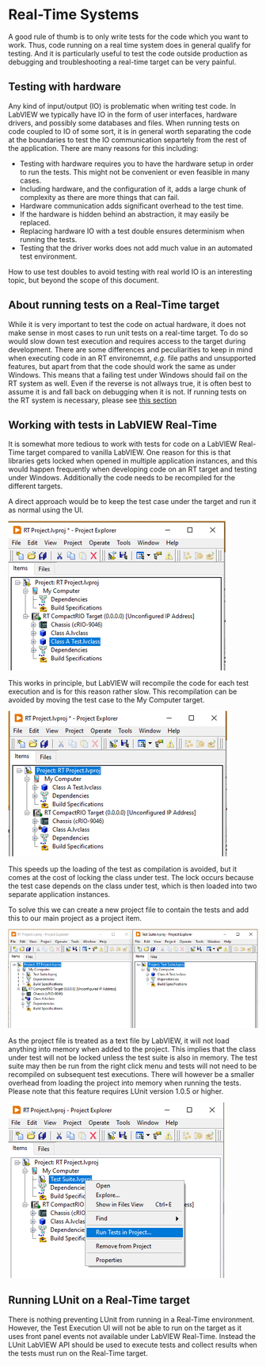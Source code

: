 # Real-Time Systems

A good rule of thumb is to only write tests for the code which you want to work.
Thus, code running on a real time system does in general qualify for testing.
And it is particularly useful to test the code outside production as debugging and troubleshooting a real-time target can be very painful.

## Testing with hardware

Any kind of input/output (IO) is problematic when writing test code. 
In LabVIEW we typically have IO in the form of user interfaces, hardware drivers, and possibly some databases and files.
When running tests on code coupled to IO of some sort, it is in general worth separating the code at the boundaries to test the IO communication separtely from the rest of the application.
There are many reasons for this including:

- Testing with hardware requires you to have the hardware setup in order to run the tests. This might not be convenient or even feasible in many cases.
- Including hardware, and the configuration of it, adds a large chunk of complexity as there are more things that can fail.
- Hardware communication adds significant overhead to the test time.
- If the hardware is hidden behind an abstraction, it may easily be replaced. 
- Replacing hardware IO with a test double ensures determinism when running the tests.
- Testing that the driver works does not add much value in an automated test environment.

How to use test doubles to avoid testing with real world IO is an interesting topic, but beyond the scope of this document. 

## About running tests on a Real-Time target

While it is very important to test the code on actual hardware, it does not make sense in most cases to run unit tests on a real-time target. 
To do so would slow down test execution and requires access to the target during development.
There are some differences and peculiarities to keep in mind when executing code in an RT environemnt, *e.g.* file paths and unsupported features, but apart from that the code should work the same as under Windows.
This means that a failing test under Windows should fail on the RT system as well. 
Even if the reverse is not allways true, it is often best to assume it is and fall back on debugging when it is not.
If running tests on the RT system is necessary, please see [this section](#running-lunit-on-a-real-time-target)

## Working with tests in LabVIEW Real-Time

It is somewhat more tedious to work with tests for code on a LabVIEW Real-Time target compared to vanilla LabVIEW.
One reason for this is that libraries gets locked when opened in multiple application instances, and this would happen frequently when developing code on an RT target and testing under Windows.
Additionally the code needs to be recompiled  for the different targets.

A direct approach would be to keep the test case under the target and run it as normal using the UI.

![Tests located under RT target](img/tests_under_target.png)

This works in principle, but LabVIEW will recompile the code for each test execution and is for this reason rather slow.
This recompilation can be avoided by moving the test case to the My Computer target.

![Tests located under My Computer](img/tests_under_my_computer.png)

This speeds up the loading of the test as compilation is avoided, but it comes at the cost of locking the class under test.
The lock occurs because the test case depends on the class under test, which is then loaded into two separate application instances.

To solve this we can create a new project file to contain the tests and add this to our main project as a project item. 

![Tests located in test suite lvproj](img/tests_in_test_suite_lvproj.png)

As the project file is treated as a text file by LabVIEW, it will not load anything into memory when added to the project.
This implies that the class under test will not be locked unless the test suite is also in memory.
The test suite may then be run from the right click menu and tests will not need to be recompiled on subsequent test executions.
There will however be a smaller overhead from loading the project into memory when running the tests.
Please note that this feature requires LUnit version 1.0.5 or higher.

![Run tests in test suite](img/run_tests_in_suite.png)


## Running LUnit on a Real-Time target

There is nothing preventing LUnit from running in a Real-Time environment.
However, the Test Execution UI will not be able to run on the target as it uses front panel events not available under LabVIEW Real-Time. 
Instead the LUnit LabVIEW API should be used to execute tests and collect results when the tests must run on the Real-Time target.
